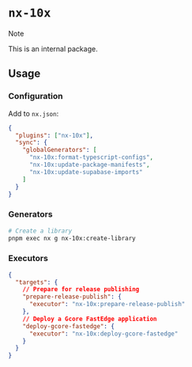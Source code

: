 # `nx-10x`

> [!NOTE]
> This is an internal package.

## Usage

### Configuration

Add to `nx.json`:

```json
{
  "plugins": ["nx-10x"],
  "sync": {
    "globalGenerators": [
      "nx-10x:format-typescript-configs",
      "nx-10x:update-package-manifests",
      "nx-10x:update-supabase-imports"
    ]
  }
}
```

### Generators

```bash
# Create a library
pnpm exec nx g nx-10x:create-library
```

### Executors

```json
{
  "targets": {
    // Prepare for release publishing
    "prepare-release-publish": {
      "executor": "nx-10x:prepare-release-publish"
    },
    // Deploy a Gcore FastEdge application
    "deploy-gcore-fastedge": {
      "executor": "nx-10x:deploy-gcore-fastedge"
    }
  }
}
```
